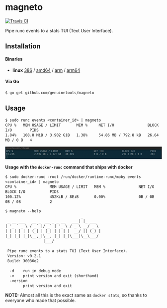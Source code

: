 # magneto

[![Travis CI](https://travis-ci.org/genuinetools/magneto.svg?branch=master)](https://travis-ci.org/genuinetools/magneto)

Pipe runc events to a stats TUI (Text User Interface).

## Installation

#### Binaries

- **linux** [386](https://github.com/genuinetools/magneto/releases/download/v0.2.1/magneto-linux-386) / [amd64](https://github.com/genuinetools/magneto/releases/download/v0.2.1/magneto-linux-amd64) / [arm](https://github.com/genuinetools/magneto/releases/download/v0.2.1/magneto-linux-arm) / [arm64](https://github.com/genuinetools/magneto/releases/download/v0.2.1/magneto-linux-arm64)

#### Via Go

```bash
$ go get github.com/genuinetools/magneto
```

## Usage

```console
$ sudo runc events <container_id> | magneto
CPU %   MEM USAGE / LIMIT       MEM %     NET I/O               BLOCK I/O        PIDS
1.84%   108.8 MiB / 3.902 GiB   1.38%     54.86 MB / 792.8 kB   26.64 MB / 0 B   4
```

![chrome.png](chrome.png)

**Usage with the `docker-runc` command that ships with docker**

```console
$ sudo docker-runc -root /run/docker/runtime-runc/moby events <container_id> | magneto
CPU %               MEM USAGE / LIMIT   MEM %               NET I/O             BLOCK I/O           PIDS
100.12%             452KiB / 8EiB       0.00%               0B / 0B             0B / 0B             2
```

```console
$ magneto --help
                                  _
 _ __ ___   __ _  __ _ _ __   ___| |_ ___
| '_ ` _ \ / _` |/ _` | '_ \ / _ \ __/ _ \
| | | | | | (_| | (_| | | | |  __/ || (_) |
|_| |_| |_|\__,_|\__, |_| |_|\___|\__\___/
                 |___/

 Pipe runc events to a stats TUI (Text User Interface).
 Version: v0.2.1
 Build: 30036e2

  -d    run in debug mode
  -v    print version and exit (shorthand)
  -version
        print version and exit
```

**NOTE:** Almost all this is the exact same as `docker stats`, so thanks to
everyone who made that possible.
